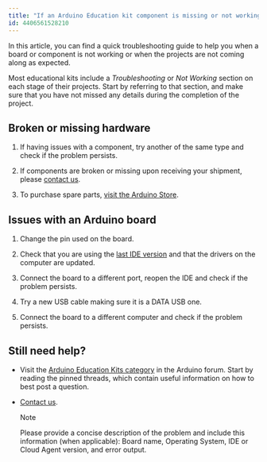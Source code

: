 ```yaml
---
title: "If an Arduino Education kit component is missing or not working"
id: 4406561528210
---
```


In this article, you can find a quick troubleshooting guide to help you when a board or component is not working or when the projects are not coming along as expected.

Most educational kits include a *Troubleshooting* or *Not Working* section on each stage of their projects. Start by referring to that section, and make sure that you have not missed any details during the completion of the project.

## Broken or missing hardware

1. If having issues with a component, try another of the same type and check if the problem persists.

2. If components are broken or missing upon receiving your shipment, please [contact us](https://www.arduino.cc/en/contact-us/).

3. To purchase spare parts, [visit the Arduino Store](https://store.arduino.cc/spare-parts).

## Issues with an Arduino board

1. Change the pin used on the board.

2. Check that you are using the [last IDE version](https://www.arduino.cc/en/software) and that the drivers on the computer are updated.

3. Connect the board to a different port, reopen the IDE and check if the problem persists.

4. Try a new USB cable making sure it is a DATA USB one.

5. Connect the board to a different computer and check if the problem persists.

## Still need help?

* Visit the [Arduino Education Kits category](https://forum.arduino.cc/c/official-hardware/education/83) in the Arduino forum. Start by reading the pinned threads, which contain useful information on how to best post a question.

* [Contact us](https://www.arduino.cc/en/contact-us/).

    > [!NOTE]
    > Please provide a concise description of the problem and include this information (when applicable): Board name, Operating System, IDE or Cloud Agent version, and error output.
